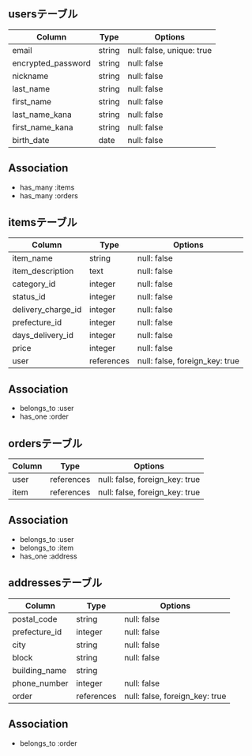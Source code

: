 ## usersテーブル

| Column             | Type   | Options                   |
| ------------------ | ------ | ------------------------- |
| email              | string | null: false, unique: true |
| encrypted_password | string | null: false               |
| nickname           | string | null: false               |
| last_name          | string | null: false               |
| first_name         | string | null: false               |
| last_name_kana     | string | null: false               |
| first_name_kana    | string | null: false               |
| birth_date         | date   | null: false               |

## Association

- has_many :items
- has_many :orders

## itemsテーブル

| Column             | Type       | Options                        |
| ------------------ | ---------- | ------------------------------ |
| item_name          | string     | null: false                    |
| item_description   | text       | null: false                    |
| category_id        | integer    | null: false                    |
| status_id          | integer    | null: false                    |
| delivery_charge_id | integer    | null: false                    |
| prefecture_id      | integer    | null: false                    |
| days_delivery_id   | integer    | null: false                    |
| price              | integer    | null: false                    |
| user               | references | null: false, foreign_key: true |

## Association

- belongs_to :user
- has_one :order

## ordersテーブル

| Column | Type       | Options                        |
| ------ | ---------- | ------------------------------ |
| user   | references | null: false, foreign_key: true |
| item   | references | null: false, foreign_key: true |

## Association

- belongs_to :user
- belongs_to :item
- has_one :address

## addressesテーブル

| Column            | Type       | Options                        |
| ----------------- | ---------- | ------------------------------ |
| postal_code       | string     | null: false                    |
| prefecture_id     | integer    | null: false                    |
| city              | string     | null: false                    |
| block             | string     | null: false                    |
| building_name     | string     |                                |
| phone_number      | integer    | null: false                    |
| order | references | null: false, foreign_key: true |

## Association

- belongs_to :order